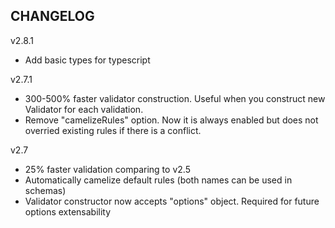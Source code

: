 ## CHANGELOG

v2.8.1

-   Add basic types for typescript

v2.7.1

-   300-500% faster validator construction. Useful when you construct new Validator for each validation.
-   Remove "camelizeRules" option. Now it is always enabled but does not overried existing rules if there is a conflict.

v2.7

-   25% faster validation comparing to v2.5
-   Automatically camelize default rules (both names can be used in schemas)
-   Validator constructor now accepts "options" object. Required for future options extensability
